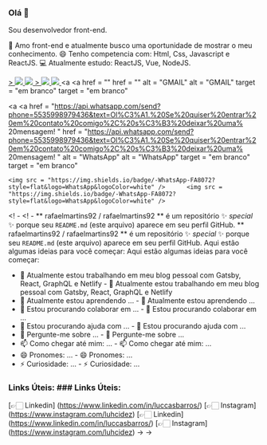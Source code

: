 ### Olá 👋
Sou desenvolvedor front-end.


🎯 Amo front-end e atualmente busco uma oportunidade de mostrar o meu conhecimento.
😄 Tenho competencia com: Html, Css, Javascript e ReactJS.
💻 Atualmente estudo: ReactJS, Vue, NodeJS.


<p>
  <a	  <a
    href = "https://www.instagram.com/luhcidez" 	    href = "https://www.instagram.com/luhcidez" 
    alt = "Instagram"	    alt = "Instagram"
    target = "em branco"	    target = "em branco"
  >	  >
    <img src = "https://img.shields.io/badge/-Instagram-FA8072?style=flat&logo=Instagram&logoColor=white" />	    <img src = "https://img.shields.io/badge/-Instagram-FA8072?style=flat&logo=Instagram&logoColor=white" />
  </a>	  </a>
  <a	  <a
    href = "https://www.linkedin.com/in/luccasbarros/" 	    href = "https://www.linkedin.com/in/luccasbarros/" 
    alt = "LinkedIn"	    alt = "LinkedIn"
    target = "em branco"	    target = "em branco"
  >	  >
    <img src = "https://img.shields.io/badge/-LinkedIn-FA8072?style=flat&logo=Linkedin&logoColor=white" />	    <img src = "https://img.shields.io/badge/-LinkedIn-FA8072?style=flat&logo=Linkedin&logoColor=white" />
  </a>	  </a>
  <a	  <a
    href = "" 	    href = "" 
    alt = "Médio"	    alt = "Médio"
    target = "em branco"	    target = "em branco"
  	  
  </a>	  </a>
  <a	  <a
    href = "" 	    href = "" 
    alt = "GMAIL"	    alt = "GMAIL"
    target = "em branco"	    target = "em branco"
  >	  >
  	  
  </a>	  </a>
  <a	  <a
    href = "https://api.whatsapp.com/send?phone=5535998979436&text=Ol%C3%A1.%20Se%20quiser%20entrar%20em%20contato%20comigo%2C%20s%C3%B3%20deixar%20uma% 20mensagem! " 	    href = "https://api.whatsapp.com/send?phone=5535998979436&text=Ol%C3%A1.%20Se%20quiser%20entrar%20em%20contato%20comigo%2C%20s%C3%B3%20deixar%20uma% 20mensagem! " 
    alt = "WhatsApp"	    alt = "WhatsApp"
    target = "em branco"	    target = "em branco"
  >	  >
    <img src = "https://img.shields.io/badge/-WhatsApp-FA8072?style=flat&logo=WhatsApp&logoColor=white" />	    <img src = "https://img.shields.io/badge/-WhatsApp-FA8072?style=flat&logo=WhatsApp&logoColor=white" />
  </a>	  </a>
  	  
  	  
<! -	<! -
** rafaelmartins92 / rafaelmartins92 ** é um repositório ✨ _special_ ✨ porque seu `README.md` (este arquivo) aparece em seu perfil GitHub.	** rafaelmartins92 / rafaelmartins92 ** é um repositório ✨ _special_ ✨ porque seu `README.md` (este arquivo) aparece em seu perfil GitHub.
Aqui estão algumas ideias para você começar:	Aqui estão algumas ideias para você começar:
- 🔭 Atualmente estou trabalhando em meu blog pessoal com Gatsby, React, GraphQL e Netlify 	- 🔭 Atualmente estou trabalhando em meu blog pessoal com Gatsby, React, GraphQL e Netlify 
- 🌱 Atualmente estou aprendendo ...	- 🌱 Atualmente estou aprendendo ...
- 👯 Estou procurando colaborar em ...	- 👯 Estou procurando colaborar em ...
- 🤔 Estou procurando ajuda com ...	- 🤔 Estou procurando ajuda com ...
- 💬 Pergunte-me sobre ...	- 💬 Pergunte-me sobre ...
- 📫 Como chegar até mim: ...	- 📫 Como chegar até mim: ...
- 😄 Pronomes: ...	- 😄 Pronomes: ...
- ⚡ Curiosidade: ...	- ⚡ Curiosidade: ...
### Links Úteis: 	### Links Úteis: 
[👉🏻 Linkedin] (https://www.linkedin.com/in/luccasbarros/) [👉🏻 Instagram] (https://www.instagram.com/luhcidez)	[👉🏻 Linkedin] (https://www.linkedin.com/in/luccasbarros/) [👉🏻 Instagram] (https://www.instagram.com/luhcidez)
->	->

